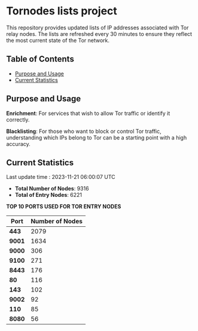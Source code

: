 # Tornodes lists project

This repository provides updated lists of IP addresses associated with Tor relay nodes. The lists are refreshed every 30 minutes to ensure they reflect the most current state of the Tor network.

## Table of Contents

- [Purpose and Usage](#purpose-and-usage)
- [Current Statistics](#current-statistics)


## Purpose and Usage

**Enrichment**: For services that wish to allow Tor traffic or identify it correctly.

**Blacklisting**: For those who want to block or control Tor traffic, understanding which IPs belong to Tor can be a starting point with a high accuracy.

## Current Statistics

Last update time : 2023-11-21 06:00:07 UTC

- **Total Number of Nodes**: 9316
- **Total of Entry Nodes**: 6221

**TOP 10 PORTS USED FOR TOR ENTRY NODES**

| **Port** | **Number of Nodes** |
|------|-----------------|
| **443**   | 2079  |
| **9001**   | 1634  |
| **9000**   | 306  |
| **9100**   | 271  |
| **8443**   | 176  |
| **80**   | 116  |
| **143**   | 102  |
| **9002**   | 92  |
| **110**   | 85  |
| **8080**   | 56  |

